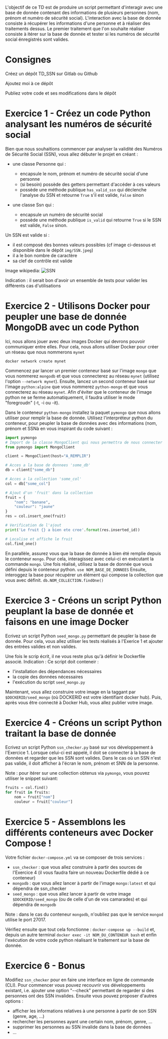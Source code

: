 L'objectif de ce TD est de produire un script permettant d'interagir avec une base de donnée contenant des informations de plusieurs personnes (nom, prénom et numéro de sécurité social).
L'interaction avec la base de donnée consiste à récupérer les informations d'une personne et à réaliser des traitements dessus.
Le premier traitement que l'on souhaite réaliser consiste à itérer sur la base de donnée et tester si les numéros de sécurité social énregistrés sont valides.

# Consignes

Créez un dépôt TD_SSN sur Gitlab ou Github

Ajoutez moi à ce dépôt 

Publiez votre code et ses modifications dans le dépôt

# Exercice 1 - Créez un code Python analysant les numéros de sécurité social

Bien que nous souhaitions commencer par analyser la validité des Numéros de Sécurité Social (SSN), vous allez débuter le projet en créant :

- une classe Personne qui :
	- encapsule le nom, prénom et numéro de sécurité social d'une personne
	- (si besoin) possède des getters permettant d'accéder à ces valeurs
	- possède une méthode publique `has_valid_ssn` qui déclenche l'analyse du SSN et retourne `True` s'il est valide, `False` sinon

- une classe Ssn qui :
	- encapsule un numéro de sécurité social
	- possède une méthode publique `is_valid` qui retourne `True` si le SSN est valide, `False` sinon.

Un SSN est valide si :

- il est composé des bonnes valeurs possibles (cf image ci-dessous et disponible dans le dépôt `img/SSN.jpeg`)
- il a le bon nombre de caractère
- sa clef de contrôle est valide

Image wikipedia:
![SSN](https://user-images.githubusercontent.com/95085398/143722344-841fa617-5323-4c4d-a532-01c689d2d66a.jpeg)

Indication : il serait bon d'avoir un ensemble de tests pour valider les différents cas d'utilisations

# Exercice 2 - Utilisons Docker pour peupler une base de donnée MongoDB avec un code Python

Ici, nous allons jouer avec deux images Docker qui devrons pouvoir communiquer entre elles.
Pour cela, nous allons utiliser Docker pour créer un réseau que nous nommerons `mynet`

```
docker network create mynet
```

Commencez par lancer un premier conteneur basé sur l'image `mongo` que vous nommerez `mongodb` et que vous connecterez au réseau `mynet` (utilisez l'option `--network mynet`).
Ensuite, lancez un second conteneur basé sur l'image `python:alpine` que vous nommerez `python-mongo` et que vous connecterez au réseau `mynet`.
Afin d'éviter que le conteneur de l'image python ne se ferme automatiquement, il faudra utiliser le mode "foregroudn" (-t, -i ou -it).

Dans le conteneur `python-mongo` installez la paquet `pymongo` que nous allons utiliser pour remplir la base de donnée.
Utilisez l'interpréteur python du conteneur, pour peupler la base de données avec des informations (nom, prénom et SSNà en vous inspirant du code suivant :

```python
import pymongo
# Import de la classe MongoClient qui nous permettra de nous connecter a la base de donnees MongoDB
from pymongo import MongoClient

client = MongoClient(host="A_REMPLIR")

# Acces a la base de donnees 'some_db'
db = client["some_db"]

# Acces a la collection 'some_col'
col = db["some_col"]

# Ajout d'un 'fruit' dans la collection
fruit = {
	"nom": "banane",
	"couleur": "jaune"
}
res = col.insert_one(fruit)

# Verification de l'ajout
print('Le fruit {} a bien ete cree'.format(res.inserted_id))

# Localise et affiche le fruit
col.find_one()
```

En parallèle, assurez vous que la base de donnée à bien été remplie depuis le conteneur `mongo`.
Pour cela, interagissez avec celui-ci en exécutant la commande `mongo`.
Une fois réalisé, utilisez la base de donnée que vous défini depuis le conteneur python.
`use NOM_BASE_DE_DONNEES`
Ensuite, interoggez la base pour récupérer un élément qui compose la collection que vous avec définit.
`db.NOM_COLLECTION.findOne()`

# Exercice 3 - Créons un script Python peuplant la base de donnée et faisons en une image Docker

Ecrivez un script Python `seed_mongo.py` permettant de peupler la base de donnée.
Pour cela, vous allez utiliser les tests réalisés à l'Exerice 1 et ajouter des entrées valides et non valides.

Une fois le scrip écrit, il ne vous reste plus qu'à définir le Dockerfile associé.
Indication : Ce script doit conteneir :

- l'installation des dépendances nécessaires
- la copie des données nécessaires
- l'exécution du script `seed_mongo.py`

Maintenant, vous allez construire votre image en la taggant par `$DOCKERID/seed_mongo` (où DOCKERID est votre identifiant docker hub).
Puis, après vous être connecté à Docker Hub, vous allez publier votre image.

# Exercice 4 - Créons un script Python traitant la base de donnée

Ecrivez un script Python `ssn_checker.py` basé sur vos développement à l'Exercice 1.
Lorsque celui-ci est appelé, il doit se connecter à la base de données et regarder que les SSN sont valides.
Dans le cas où un SSN n'est pas valide, il doit afficher à l'écran le nom, prénom et SNN de la personne.

Note : pour itérer sur une collection obtenus via `pymongo`, vous pouvez utiliser le snippet suivant:

```python
fruits = col.find()
for fruit in fruits:
	nom = fruit["nom"]
	couleur = fruit["couleur"]
```

# Exercice 5 - Assemblons les différents conteneurs avec Docker Compose !

Votre fichier `docker-compose.yml` va se composer de trois services :

- `ssn_checker` : que vous allez construire à partir des sources de l'Exercice 4 (il vous faudra faire un nouveau Dockerfile dédié à ce conteneur)
- `mongodb` : que vous allez lancer à partir de l'image `mongo:latest` et qui dépendra de ssn_checker
- `seed_mongo` :  que vous allez lancer à partir de votre image `$DOCKERID/seed_mongo` (ou de celle d'un de vos camarades) et qui dépendra de `mongodb`

Note : dans le cas du conteneur `mongodb`, n'oubliez pas que le service `mongod` utilise le port 27017.

Vérifiez ensuite que tout cela fonctionne :
`docker-compose up --build`
et, depuis un autre terminal
`docker exec -it NOM_DU_CONTENEUR bash`
et enfin l'exécution de votre code python réalisant le traitement sur la base de donnée.

# Exercice 6 - Bonus 

Modifiez `ssn_checker` pour en faire une interface en ligne de commande (CLI).
Pour commencer vous pouvez recouvrir vos développements existant, i.e. ajouter une option "--check" permettant de regarder si des personnes ont des SSN invalides.
Ensuite vous pouvez proposer d'autres options :
- afficher les informations relatives à une personne à partir de son SSN (genre, age, ...)
- rechercher les personnes ayant une certain nom, prénom, genre, ...
- supprimer les personnes au SSN invalide dans la base de données
- ...



